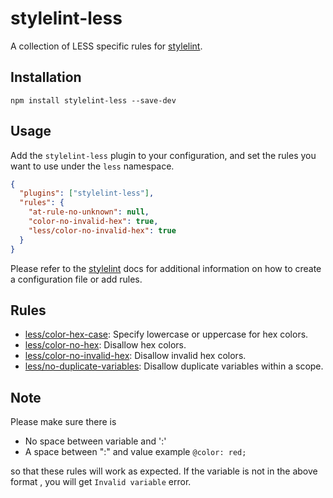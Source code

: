 # stylelint-less

A collection of LESS specific rules for [stylelint](https://github.com/stylelint/stylelint).

## Installation

```shell
npm install stylelint-less --save-dev
```

## Usage

Add the `stylelint-less` plugin to your configuration, and set the rules you want to use under the `less` namespace.

```json
{
  "plugins": ["stylelint-less"],
  "rules": {
    "at-rule-no-unknown": null,
    "color-no-invalid-hex": true,
    "less/color-no-invalid-hex": true
  }
}
```

Please refer to the [stylelint](https://stylelint.io/user-guide/get-started/) docs for additional information on how to create a configuration file or add rules.

## Rules

- [less/color-hex-case](src/rules/color-hex-case): Specify lowercase or uppercase for hex colors.
- [less/color-no-hex](src/rules/color-no-hex): Disallow hex colors.
- [less/color-no-invalid-hex](src/rules/color-no-invalid-hex): Disallow invalid hex colors.
- [less/no-duplicate-variables](src/rules/no-duplicate-variables): Disallow duplicate variables within a scope.

## Note

Please make sure there is

- No space between variable and ':'
- A space between ":" and value
  example
  `@color: red;`

so that these rules will work as expected. If the variable is not in the above format , you will
get `Invalid variable` error.
